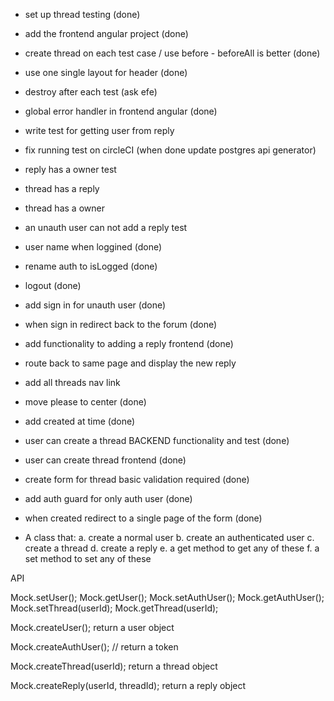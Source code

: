 - set up thread testing (done)
- add the frontend angular project (done)
- create thread on each test case / use before - beforeAll is better (done)
- use one single layout for header (done)

- destroy after each test (ask efe)
- global error handler in frontend angular (done)
- write test for getting user from reply
- fix running test on circleCI (when done update postgres api generator)

- reply has a owner test
- thread has a reply
- thread has a owner
- an unauth user can not add a reply test

- user name when loggined (done)
- rename auth to isLogged (done)
- logout (done)
- add sign in for unauth user (done)
- when sign in redirect back to the forum (done)
- add functionality to adding a reply frontend (done)
- route back to same page and display the new reply

- add all threads nav link
- move please to center (done)
- add created at time (done)
- user can create a thread BACKEND functionality and test (done)
- user can create thread frontend (done)
- create form for thread basic validation required (done)
- add auth guard for only auth user (done)
- when created redirect to a single page of the form (done)


- A class that:
a. create a normal user
b. create an authenticated user
c. create a thread
d. create a reply
e. a get method to get any of these
f. a set method to set any of these

API



Mock.setUser(); Mock.getUser();
Mock.setAuthUser(); Mock.getAuthUser();
Mock.setThread(userId); Mock.getThread(userId);

Mock.createUser(); return a user object

Mock.createAuthUser(); // return a token

Mock.createThread(userId); return a thread object

Mock.createReply(userId, threadId); return a reply object